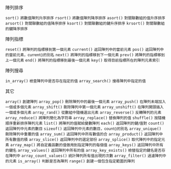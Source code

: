 陣列排序

`sort()` <small>將數值陣列升序排序</small>
`rsort()` <small>將數值陣列降序排序</small>
`asort()` <small>對關聯數組的值升序排序</small>
`arsort()` <small>對關聯數組的值降序排序</small>
`ksort()` <small>對關聯數組的鍵升序排序</small>
`krsort()` <small>對關聯數組的鍵降序排序</small>

陣列指標

`reset()` <small>將陣列的指標移到第一個元素</small>
`current()` <small>返回陣列中的當前元素</small>
`pos()` <small>返回陣列中的當前元素，current()的別名</small>
`next()` <small>將陣列的指標移到下一個元素</small>
`prev()` <small>將陣列的指標移到上一個元素</small>
`end()` <small>將陣列的指標移到最後一個元素</small>
`key()` <small>取得目前指標所在的陣列元素索引</small>

陣列搜尋

`in_array()` <small>檢查陣列中是否存在指定的值</small>
`array_search()` <small>搜尋陣列中指定的值</small>

其它

`array()` <small>創建陣列</small>
`array_pop()` <small>刪除陣列中的最後一個元素</small>
`array_push()` <small>在陣列未端加入一個或多個元素</small>
`array_shift()` <small>刪除陣列中第一個元素</small>
`array_unshift()` <small>在陣列開頭插入一個或多個元素</small>
`array_rand()`  <small>從數組中隨機選出元素</small>
`array_reverse()` <small>反轉陣列的元素</small>
`array_reduce()` <small>將陣列簡化為字符串</small>
`array_replace()` <small>替換陣列的值</small>
`shuffle()` <small>按隨機順序重新排序陣列元素</small>
`list()` <small>將陣列的值賦給變數陣列</small>
`each()` <small>返回陣列的鍵/值對</small>
`count()` <small>返回陣列中元素的數目</small>
`sizeof()` <small>返回陣列中元素的數目，count()的別名</small>
`array_unique()` <small>刪除陣列中重覆的值</small>
`array_sum()` <small>返回陣列中所有數值的合</small>
`array_product()` <small>返回陣列中所有數值的積</small>
`array_slice()` <small>返回陣列中的選定部份</small>
`array_splice()` <small>取代陣列中的指定元素</small>
`array_map()` <small>將自定義函數的值做用到指定陣列的每個值</small>
`array_keys()` <small>返回陣列中所有的鍵名</small>
`array_values()` <small>返回陣列中所有的值</small>
`array_key_exists()` <small>檢替指定的鍵名是否存在陣列中</small>
`array_count_values()` <small>統計陣列所有值出現的次數</small>
`array_filter()` <small>過濾陣列中的元素</small>
`is_array()` <small>判斷是否為陣列</small>
`range()` <small>創建一個包含指定範圍的陣列</small>